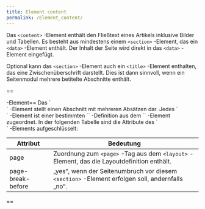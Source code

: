 ```yaml
---
title: Element content
permalink: /Element_content/
---
```


Das `<content>` -Element enthält den Fließtext eines Artikels inklusive Bilder und Tabellen. Es besteht aus mindestens einem `<section>` -Element, das ein `<data>` -Element enthält. Der Inhalt der Seite wird direkt in das `<data>` -Element eingefügt.

Optional kann das `<section>` -Element auch ein `<title>` -Element enthalten, das eine Zwischenüberschrift darstellt. Dies ist dann sinnvoll, wenn ein Seitenmodul mehrere betitelte Abschnitte enthält.

==

<section>
-Element== Das `<section>` -Element stellt einen Abschnitt mit mehreren Absätzen dar. Jedes `<section>` -Element ist einer bestimmten `<page>` -Definition aus dem `<layout>` -Element zugeordnet. In der folgenden Tabelle sind die Attribute des `<section>` -Elements aufgeschlüsselt:

|Attribut|Bedeutung|
|--------|---------|
|page|Zuordnung zum `<page>` -Tag aus dem `<layout>` -Element, das die Layoutdefinition enthält.|
|page-break-before|„yes“, wenn der Seitenumbruch vor diesem `<section>` -Element erfolgen soll, andernfalls „no“.|

==

<title>
-Element== Das optionale `<title>` -Element kann immer dann verwendet werden, wenn mehr als ein `<section>` -Element benutzt wird. Dies ist der Fall, wenn Sie ein Seitenmodul benutzen, das mehr als einen betitelten Abschnitt enthält.

<data>-Element
--------------

Das `<data>` -Element ist das unmittelbare Kindelement eines `<section>` -Elements. Es kann eine Reihe von Block-Level-Elementen enthalten, die einzelne Absätze bilden können. Diese Block-Level-Elemente enthalten wiederum Inline-Elemente, mit deren Hilfe einzelne Wörter physisch formatiert werden können. Das `<data>` -Element enthält keine Attribute.

[export_de/Kategorie:papaya-Formatierungsobjekt](export_de/Kategorie:papaya-Formatierungsobjekt )